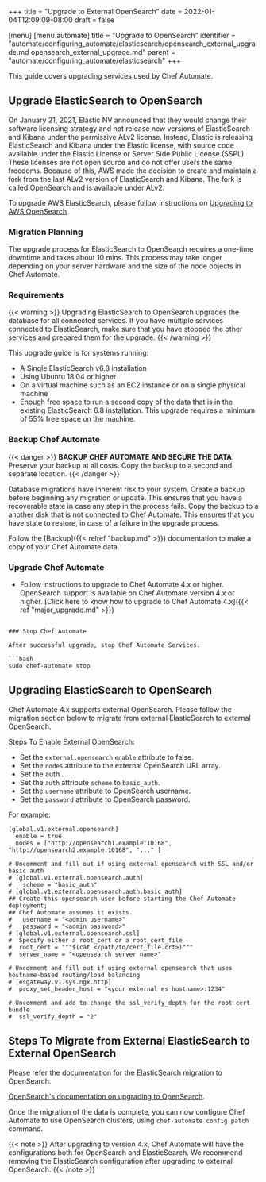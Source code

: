 +++
title = "Upgrade to External OpenSearch"
date = 2022-01-04T12:09:09-08:00
draft = false

[menu]
  [menu.automate]
    title = "Upgrade to OpenSearch"
    identifier = "automate/configuring_automate/elasticsearch/opensearch_external_upgrade.md opensearch_external_upgrade.md"
    parent = "automate/configuring_automate/elasticsearch"
+++

This guide covers upgrading services used by Chef Automate.

## Upgrade ElasticSearch to OpenSearch

On January 21, 2021, Elastic NV announced that they would change their software licensing strategy and not release new versions of ElasticSearch and Kibana under the permissive ALv2 license. Instead, Elastic is releasing ElasticSearch and Kibana under the Elastic license, with source code available under the Elastic License or Server Side Public License (SSPL). These licenses are not open source and do not offer users the same freedoms. Because of this, AWS made the decision to create and maintain a fork from the last ALv2 version of ElasticSearch and Kibana. The fork is called OpenSearch and is available under ALv2.

To upgrade AWS ElasticSearch, please follow instructions on [Upgrading to AWS OpenSearch](https://aws.amazon.com/blogs/aws/amazon-elasticsearch-service-is-now-amazon-opensearch-service-and-supports-opensearch-10/)

### Migration Planning

The upgrade process for ElasticSearch to OpenSearch requires a one-time downtime and takes about 10 mins. This process may take longer depending on your server hardware and the size of the node objects in Chef Automate.

### Requirements

{{< warning >}}
Upgrading ElasticSearch to OpenSearch upgrades the database for all connected services. If you have multiple services connected to ElasticSearch, make sure that you have stopped the other services and prepared them for the upgrade.
{{< /warning >}}

This upgrade guide is for systems running:

- A Single ElasticSearch v6.8 installation
- Using Ubuntu 18.04 or higher
- On a virtual machine such as an EC2 instance or on a single physical machine
- Enough free space to run a second copy of the data that is in the existing ElasticSearch 6.8 installation. This upgrade requires a minimum of 55% free space on the machine.

### Backup Chef Automate

{{< danger >}}
**BACKUP CHEF AUTOMATE AND SECURE THE DATA**. Preserve your backup at all costs. Copy the backup to a second and separate location.
{{< /danger >}}

Database migrations have inherent risk to your system. Create a backup before beginning any migration or update. This ensures that you have a recoverable state in case any step in the process fails. Copy the backup to a another disk that is not connected to Chef Automate. This ensures that you have state to restore, in case of a failure in the upgrade process.

Follow the [Backup]({{< relref "backup.md" >}}) documentation to make a copy of your Chef Automate data.

### Upgrade Chef Automate

- Follow instructions to upgrade to Chef Automate 4.x or higher. OpenSearch support is available on Chef Automate version 4.x or higher. [Click here to know how to upgrade to Chef Automate 4.x]({{< ref "major_upgrade.md" >}})
```

### Stop Chef Automate

After successful upgrade, stop Chef Automate Services.

```bash
sudo chef-automate stop
```

## Upgrading ElasticSearch to OpenSearch

Chef Automate 4.x supports external OpenSearch. Please follow the migration section below to migrate from external ElasticSearch to external OpenSearch.

Steps To Enable External OpenSearch:

- Set the `external.opensearch` `enable` attribute to false.
- Set the `nodes` attribute to the external OpenSearch URL array.
- Set the auth .
- Set the `auth` attribute `scheme` to `basic_auth`.
- Set the `username` attribute to OpenSearch username.
- Set the `password` attribute to OpenSearch password.

For example:

```
[global.v1.external.opensearch]
  enable = true
  nodes = ["http://opensearch1.example:10168", "http://opensearch2.example:10168", "..." ]

# Uncomment and fill out if using external opensearch with SSL and/or basic auth
# [global.v1.external.opensearch.auth]
#   scheme = "basic_auth"
# [global.v1.external.opensearch.auth.basic_auth]
## Create this opensearch user before starting the Chef Automate deployment;
## Chef Automate assumes it exists.
#   username = "<admin username>"
#   password = "<admin password>"
# [global.v1.external.opensearch.ssl]
#  Specify either a root_cert or a root_cert_file
#  root_cert = """$(cat </path/to/cert_file.crt>)"""
#  server_name = "<opensearch server name>"

# Uncomment and fill out if using external opensearch that uses hostname-based routing/load balancing
# [esgateway.v1.sys.ngx.http]
#  proxy_set_header_host = "<your external es hostname>:1234"

# Uncomment and add to change the ssl_verify_depth for the root cert bundle
#  ssl_verify_depth = "2"
```

## Steps To Migrate from External ElasticSearch to External OpenSearch

Please refer the documentation for the ElasticSearch migration to OpenSearch.

[OpenSearch's documentation on upgrading to OpenSearch](https://opensearch.org/docs/latest/upgrade-to/upgrade-to/#upgrade-to-opensearch).

Once the migration of the data is complete, you can now configure Chef Automate to use OpenSearch clusters,
using `chef-automate config patch` command.

{{< note >}}
After upgrading to version 4.x, Chef Automate will have the configurations both for OpenSearch and ElasticSearch. We recommend removing the ElasticSearch configuration after upgrading to external OpenSearch.
{{< /note >}}
